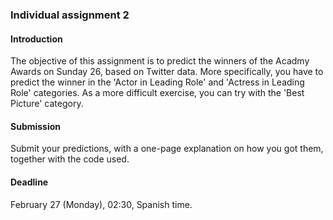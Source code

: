 ### Individual assignment 2

#### Introduction

The objective of this assignment is to predict the winners of the Acadmy Awards on Sunday 26, based on Twitter data. More specifically, you have to predict the winner in the 'Actor in Leading Role' and 'Actress in Leading Role' categories. As a more difficult exercise, you can try with the 'Best Picture' category. 

#### Submission

Submit your predictions, with a one-page explanation on how you got them, together with the code used.   

#### Deadline

February 27 (Monday), 02:30, Spanish time.
